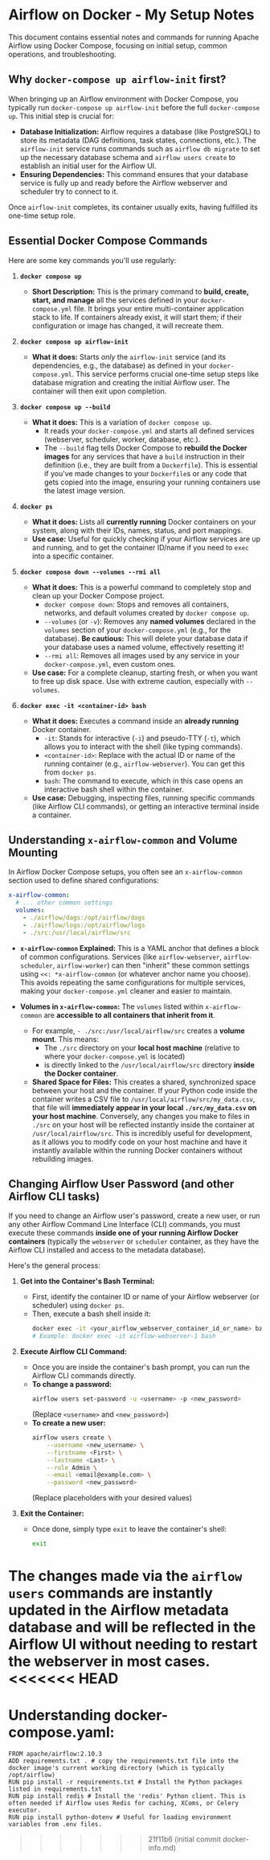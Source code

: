 
# Airflow on Docker - My Setup Notes

This document contains essential notes and commands for running Apache Airflow using Docker Compose, focusing on initial setup, common operations, and troubleshooting.

## Why `docker-compose up airflow-init` first?

When bringing up an Airflow environment with Docker Compose, you typically run `docker-compose up airflow-init` before the full `docker-compose up`. This initial step is crucial for:

* **Database Initialization:** Airflow requires a database (like PostgreSQL) to store its metadata (DAG definitions, task states, connections, etc.). The `airflow-init` service runs commands such as `airflow db migrate` to set up the necessary database schema and `airflow users create` to establish an initial user for the Airflow UI.
* **Ensuring Dependencies:** This command ensures that your database service is fully up and ready before the Airflow webserver and scheduler try to connect to it.

Once `airflow-init` completes, its container usually exits, having fulfilled its one-time setup role.

## Essential Docker Compose Commands

Here are some key commands you'll use regularly:

1.  **`docker compose up`**
    * **Short Description:** This is the primary command to **build, create, start, and manage** all the services defined in your `docker-compose.yml` file. It brings your entire multi-container application stack to life. If containers already exist, it will start them; if their configuration or image has changed, it will recreate them.

2.  **`docker compose up airflow-init`**
    * **What it does:** Starts *only* the `airflow-init` service (and its dependencies, e.g., the database) as defined in your `docker-compose.yml`. This service performs crucial one-time setup steps like database migration and creating the initial Airflow user. The container will then exit upon completion.

3.  **`docker compose up --build`**
    * **What it does:** This is a variation of `docker compose up`.
        * It reads your `docker-compose.yml` and starts all defined services (webserver, scheduler, worker, database, etc.).
        * The `--build` flag tells Docker Compose to **rebuild the Docker images** for any services that have a `build` instruction in their definition (i.e., they are built from a `Dockerfile`). This is essential if you've made changes to your `Dockerfile`s or any code that gets copied into the image, ensuring your running containers use the latest image version.

4.  **`docker ps`**
    * **What it does:** Lists all **currently running** Docker containers on your system, along with their IDs, names, status, and port mappings.
    * **Use case:** Useful for quickly checking if your Airflow services are up and running, and to get the container ID/name if you need to `exec` into a specific container.

5.  **`docker compose down --volumes --rmi all`**
    * **What it does:** This is a powerful command to completely stop and clean up your Docker Compose project.
        * `docker compose down`: Stops and removes all containers, networks, and default volumes created by `docker compose up`.
        * `--volumes` (or `-v`): Removes any **named volumes** declared in the `volumes` section of your `docker-compose.yml` (e.g., for the database). **Be cautious:** This will delete your database data if your database uses a named volume, effectively resetting it!
        * `--rmi all`: Removes all images used by any service in your `docker-compose.yml`, even custom ones.
    * **Use case:** For a complete cleanup, starting fresh, or when you want to free up disk space. Use with extreme caution, especially with `--volumes`.

6.  **`docker exec -it <container-id> bash`**
    * **What it does:** Executes a command inside an **already running** Docker container.
        * `-it`: Stands for interactive (`-i`) and pseudo-TTY (`-t`), which allows you to interact with the shell (like typing commands).
        * `<container-id>`: Replace with the actual ID or name of the running container (e.g., `airflow-webserver`). You can get this from `docker ps`.
        * `bash`: The command to execute, which in this case opens an interactive bash shell within the container.
    * **Use case:** Debugging, inspecting files, running specific commands (like Airflow CLI commands), or getting an interactive terminal inside a container.

## Understanding `x-airflow-common` and Volume Mounting

In Airflow Docker Compose setups, you often see an `x-airflow-common` section used to define shared configurations:

```yaml
x-airflow-common:
  # ... other common settings
  volumes:
    - ./airflow/dags:/opt/airflow/dags
    - ./airflow/logs:/opt/airflow/logs
    - ./src:/usr/local/airflow/src
```

* **`x-airflow-common` Explained:** This is a YAML anchor that defines a block of common configurations. Services (like `airflow-webserver`, `airflow-scheduler`, `airflow-worker`) can then "inherit" these common settings using `<<: *x-airflow-common` (or whatever anchor name you choose). This avoids repeating the same configurations for multiple services, making your `docker-compose.yml` cleaner and easier to maintain.

* **Volumes in `x-airflow-common`:** The `volumes` listed within `x-airflow-common` are **accessible to all containers that inherit from it**.
    * For example, `- ./src:/usr/local/airflow/src` creates a **volume mount**. This means:
        * The `./src` directory on your **local host machine** (relative to where your `docker-compose.yml` is located)
        * is directly linked to the `/usr/local/airflow/src` directory **inside the Docker container**.
    * **Shared Space for Files:** This creates a shared, synchronized space between your host and the container. If your Python code inside the container writes a CSV file to `/usr/local/airflow/src/my_data.csv`, that file will **immediately appear in your local `./src/my_data.csv` on your host machine**. Conversely, any changes you make to files in `./src` on your host will be reflected instantly inside the container at `/usr/local/airflow/src`. This is incredibly useful for development, as it allows you to modify code on your host machine and have it instantly available within the running Docker containers without rebuilding images.

## Changing Airflow User Password (and other Airflow CLI tasks)

If you need to change an Airflow user's password, create a new user, or run any other Airflow Command Line Interface (CLI) commands, you must execute these commands **inside one of your running Airflow Docker containers** (typically the `webserver` or `scheduler` container, as they have the Airflow CLI installed and access to the metadata database).

Here's the general process:

1.  **Get into the Container's Bash Terminal:**
    * First, identify the container ID or name of your Airflow webserver (or scheduler) using `docker ps`.
    * Then, execute a bash shell inside it:
        ```bash
        docker exec -it <your_airflow_webserver_container_id_or_name> bash
        # Example: docker exec -it airflow-webserver-1 bash
        ```

2.  **Execute Airflow CLI Command:**
    * Once you are inside the container's bash prompt, you can run the Airflow CLI commands directly.
    * **To change a password:**
        ```bash
        airflow users set-password -u <username> -p <new_password>
        ```
        (Replace `<username>` and `<new_password>`)
    * **To create a new user:**
        ```bash
        airflow users create \
            --username <new_username> \
            --firstname <First> \
            --lastname <Last> \
            --role Admin \
            --email <email@example.com> \
            --password <new_password>
        ```
        (Replace placeholders with your desired values)

3.  **Exit the Container:**
    * Once done, simply type `exit` to leave the container's shell:
        ```bash
        exit
        ```

The changes made via the `airflow users` commands are instantly updated in the Airflow metadata database and will be reflected in the Airflow UI without needing to restart the webserver in most cases.
<<<<<<< HEAD
=======


# Understanding docker-compose.yaml: 
```
FROM apache/airflow:2.10.3
ADD requirements.txt . # copy the requirements.txt file into the docker image's current working directory (which is typically /opt/airflow)
RUN pip install -r requirements.txt # Install the Python packages listed in requirements.txt
RUN pip install redis # Install the 'redis' Python client. This is often needed if Airflow uses Redis for caching, XComs, or Celery executor.
RUN pip install python-dotenv # Useful for loading environment variables from .env files. 
```
>>>>>>> 21f11b6 (initial commit docker-info.md)
